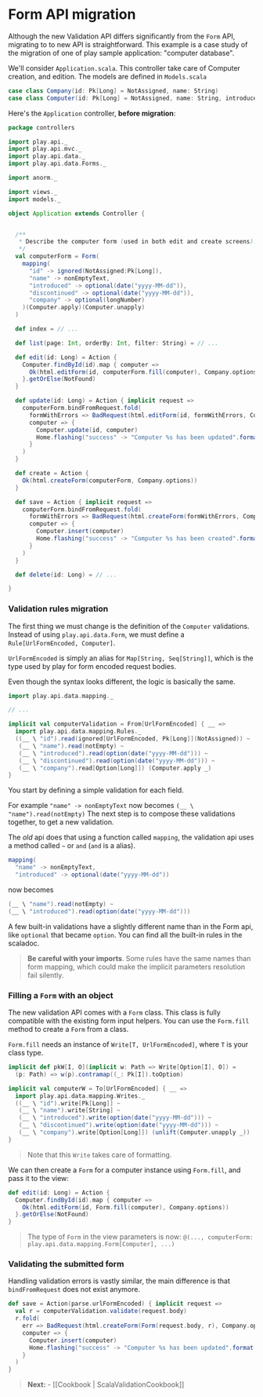 # Form API migration

Although the new Validation API differs significantly from the `Form` API, migrating to to new API is straightforward.
This example is a case study of the migration of one of play sample application: "computer database".

We'll consider `Application.scala`. This controller take care of Computer creation, and edition. The models are defined in `Models.scala`

```scala
case class Company(id: Pk[Long] = NotAssigned, name: String)
case class Computer(id: Pk[Long] = NotAssigned, name: String, introduced: Option[Date], discontinued: Option[Date], companyId: Option[Long])
```

Here's the `Application` controller, **before migration**:

```scala
package controllers

import play.api._
import play.api.mvc._
import play.api.data._
import play.api.data.Forms._

import anorm._

import views._
import models._

object Application extends Controller {


  /**
   * Describe the computer form (used in both edit and create screens).
   */
  val computerForm = Form(
    mapping(
      "id" -> ignored(NotAssigned:Pk[Long]),
      "name" -> nonEmptyText,
      "introduced" -> optional(date("yyyy-MM-dd")),
      "discontinued" -> optional(date("yyyy-MM-dd")),
      "company" -> optional(longNumber)
    )(Computer.apply)(Computer.unapply)
  )

  def index = // ...

  def list(page: Int, orderBy: Int, filter: String) = // ...

  def edit(id: Long) = Action {
    Computer.findById(id).map { computer =>
      Ok(html.editForm(id, computerForm.fill(computer), Company.options))
    }.getOrElse(NotFound)
  }

  def update(id: Long) = Action { implicit request =>
    computerForm.bindFromRequest.fold(
      formWithErrors => BadRequest(html.editForm(id, formWithErrors, Company.options)),
      computer => {
        Computer.update(id, computer)
        Home.flashing("success" -> "Computer %s has been updated".format(computer.name))
      }
    )
  }

  def create = Action {
    Ok(html.createForm(computerForm, Company.options))
  }

  def save = Action { implicit request =>
    computerForm.bindFromRequest.fold(
      formWithErrors => BadRequest(html.createForm(formWithErrors, Company.options)),
      computer => {
        Computer.insert(computer)
        Home.flashing("success" -> "Computer %s has been created".format(computer.name))
      }
    )
  }

  def delete(id: Long) = // ...

}

```

### Validation rules migration

The first thing we must change is the definition of the `Computer` validations.
Instead of using `play.api.data.Form`, we must define a `Rule[UrlFormEncoded, Computer]`.

`UrlFormEncoded` is simply an alias for `Map[String, Seq[String]]`, which is the type used by play for form encoded request bodies.

Even though the syntax looks different, the logic is basically the same.

```scala
import play.api.data.mapping._

// ...

implicit val computerValidation = From[UrlFormEncoded] { __ =>
  import play.api.data.mapping.Rules._
  ((__ \ "id").read(ignored[UrlFormEncoded, Pk[Long]](NotAssigned)) ~
   (__ \ "name").read(notEmpty) ~
   (__ \ "introduced").read(option(date("yyyy-MM-dd"))) ~
   (__ \ "discontinued").read(option(date("yyyy-MM-dd"))) ~
   (__ \ "company").read[Option[Long]]) (Computer.apply _)
}
```

You start by defining a simple validation for each field.

For example `"name" -> nonEmptyText` now becomes `(__ \ "name").read(notEmpty)`
The next step is to compose these validations together, to get a new validation.

The *old* api does that using a function called `mapping`, the validation api uses a method called `~` or `and` (`and` is a alias).

```scala
mapping(
  "name" -> nonEmptyText,
  "introduced" -> optional(date("yyyy-MM-dd"))
```

now becomes

```scala
(__ \ "name").read(notEmpty) ~
(__ \ "introduced").read(option(date("yyyy-MM-dd")))
```

A few built-in validations have a slightly different name than in the Form api, like `optional` that became `option`. You can find all the built-in rules in the scaladoc.

> **Be careful with your imports**. Some rules have the same names than form mapping, which could make the implicit parameters resolution fail silently.


### Filling a `Form` with an object

The new validation API comes with a `Form` class. This class is fully compatible with the existing form input helpers.
You can use the `Form.fill` method to create a `Form` from a class.

`Form.fill` needs an instance of `Write[T, UrlFormEncoded]`, where `T` is your class type.

```scala
implicit def pkW[I, O](implicit w: Path => Write[Option[I], O]) =
  (p: Path) => w(p).contramap((_: Pk[I]).toOption)

implicit val computerW = To[UrlFormEncoded] { __ =>
  import play.api.data.mapping.Writes._
  ((__ \ "id").write[Pk[Long]] ~
   (__ \ "name").write[String] ~
   (__ \ "introduced").write(option(date("yyyy-MM-dd"))) ~
   (__ \ "discontinued").write(option(date("yyyy-MM-dd"))) ~
   (__ \ "company").write[Option[Long]]) (unlift(Computer.unapply _))
}
```

> Note that this `Write` takes care of formatting.

We can then create a `Form` for a computer instance using `Form.fill`, and pass it to the view:

```scala
def edit(id: Long) = Action {
  Computer.findById(id).map { computer =>
    Ok(html.editForm(id, Form.fill(computer), Company.options))
  }.getOrElse(NotFound)
}
```

> The type of `Form` in the view parameters is now: `@(..., computerForm: play.api.data.mapping.Form[Computer], ...)`

### Validating the submitted form

Handling validation errors is vastly similar, the main difference is that `bindFromRequest` does not exist anymore.

```scala
def save = Action(parse.urlFormEncoded) { implicit request =>
  val r = computerValidation.validate(request.body)
  r.fold(
    err => BadRequest(html.createForm(Form(request.body, r), Company.options)),
    computer => {
      Computer.insert(computer)
      Home.flashing("success" -> "Computer %s has been updated".format(computer.name))
    }
  )
}
```

> **Next:** - [[Cookbook | ScalaValidationCookbook]]
